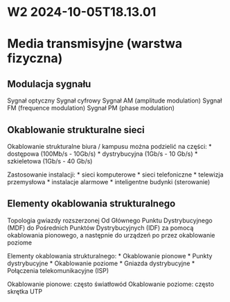 W2 2024-10-05T18.13.01
========================
Media transmisyjne (warstwa fizyczna)
==
Modulacja sygnału
-
Sygnał optyczny
Sygnał cyfrowy
Sygnał AM (amplitude modulation)
Sygnał FM (frequence modulation)
Sygnał PM (phase modulation)

Okablowanie strukturalne sieci
-
Okablowanie strukturalne biura / kampusu można podzielić na części:
    * dostępowa (100Mb/s - 10Gb/s)
    * dystrybucyjna (1Gb/s - 10 Gb/s)
    * szkieletowa (1Gb/s - 40 Gb/s)

Zastosowanie instalacji:
    * sieci komputerowe
    * sieci telefoniczne
    * telewizja przemysłowa
    * instalacje alarmowe
    * inteligentne budynki (sterowanie)

Elementy okablowania strukturalnego
-
Topologia gwiazdy rozszerzonej
Od Głównego Punktu Dystrybucyjnego (MDF) do Pośrednich Punktów Dystrybucyjnych (IDF) za pomocą okablowania pionowego, a następnie do urządzeń po przez okablowanie poziome

Elementy okablowania strukturalnego:
    * Okablowanie pionowe
    * Punkty dystrybucyjne
    * Okablowanie poziome
    * Gniazda dystrybucyjne
    * Połączenia telekomunikacyjne (ISP)

Okablowanie pionowe: często światłowód
Okablowanie poziome: często skrętka UTP